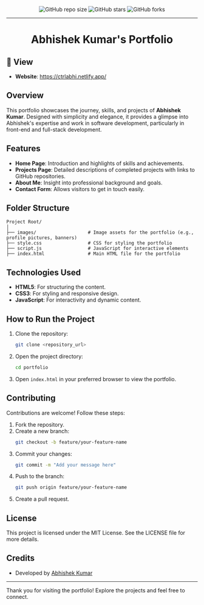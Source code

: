 <div align="center">

![GitHub repo size](https://img.shields.io/github/repo-size/ctrlabhi/portfolio)
  ![GitHub stars](https://img.shields.io/github/stars/ctrlabhi/portfolio?style=social)
  ![GitHub forks](https://img.shields.io/github/forks/ctrlabhi/portfolio?style=social)
<hr>
  <h1 align="center">Abhishek Kumar's Portfolio</h1>
</div>

## 🔗 View  
- **Website**: https://ctrlabhi.netlify.app/ 

## Overview  
This portfolio showcases the journey, skills, and projects of **Abhishek Kumar**. Designed with simplicity and elegance, it provides a glimpse into Abhishek's expertise and work in software development, particularly in front-end and full-stack development.  

## Features  
- **Home Page**: Introduction and highlights of skills and achievements.  
- **Projects Page**: Detailed descriptions of completed projects with links to GitHub repositories.  
- **About Me**: Insight into professional background and goals.  
- **Contact Form**: Allows visitors to get in touch easily.  

## Folder Structure  
```
Project Root/
│
├── images/                   # Image assets for the portfolio (e.g., profile pictures, banners)
├── style.css                 # CSS for styling the portfolio
├── script.js                 # JavaScript for interactive elements
├── index.html                # Main HTML file for the portfolio
```

## Technologies Used  
- **HTML5**: For structuring the content.  
- **CSS3**: For styling and responsive design.  
- **JavaScript**: For interactivity and dynamic content.  

## How to Run the Project  
1. Clone the repository:
   ```bash
   git clone <repository_url>
   ```
2. Open the project directory:
   ```bash
   cd portfolio
   ```
3. Open `index.html` in your preferred browser to view the portfolio.  

## Contributing  
Contributions are welcome! Follow these steps:
1. Fork the repository.
2. Create a new branch:
   ```bash
   git checkout -b feature/your-feature-name
   ```
3. Commit your changes:
   ```bash
   git commit -m "Add your message here"
   ```
4. Push to the branch:
   ```bash
   git push origin feature/your-feature-name
   ```
5. Create a pull request.  

## License  
This project is licensed under the MIT License. See the LICENSE file for more details.  

## Credits  
- Developed by [Abhishek Kumar](https://www.linkedin.com/in/ctrlabhi/)  

---
Thank you for visiting the portfolio! Explore the projects and feel free to connect.  
